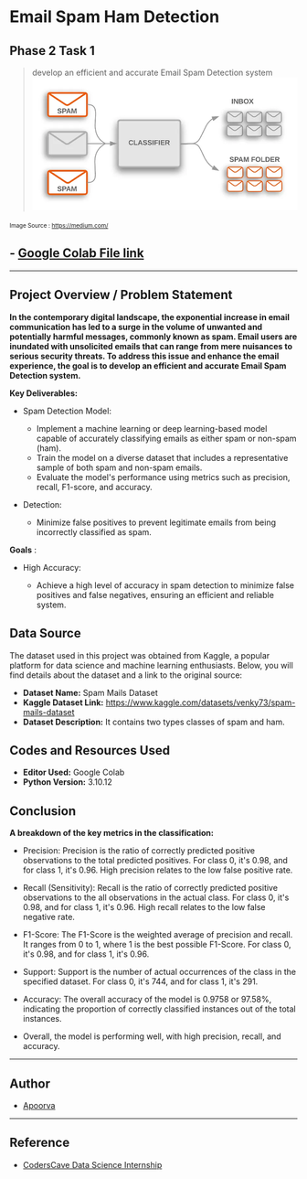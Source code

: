 
# Email Spam Ham Detection
## Phase 2 Task 1 

> develop an efficient and accurate Email Spam Detection system
![Source - Medium](email.webp)

<font size="1">Image Source : https://medium.com/</font>


## - [Google Colab File link](https://colab.research.google.com/drive/1-67V8P6bruw-8dfjGoc0ZKD10u4q4JyK?usp=sharing)
---
 

## Project Overview / Problem Statement

**In the contemporary digital landscape, the exponential increase in email communication has led to a surge in the volume of unwanted and potentially harmful messages, commonly known as spam. Email users are inundated with unsolicited emails that can range from mere nuisances to serious security threats. To address this issue and enhance the email experience, the goal is to develop an efficient and accurate Email Spam Detection system.**

**Key Deliverables:**

- Spam Detection Model:
    - Implement a machine learning or deep learning-based model capable of accurately classifying emails as either spam or non-spam (ham).
    - Train the model on a diverse dataset that includes a representative sample of both spam and non-spam emails.
    - Evaluate the model's performance using metrics such as precision, recall, F1-score, and accuracy.


- Detection: 
    - Minimize false positives to prevent legitimate emails from being incorrectly classified as spam.

**Goals** :
- High Accuracy:

    - Achieve a high level of accuracy in spam detection to minimize false positives and false negatives, ensuring an efficient and reliable system.

## Data Source

The dataset used in this project was obtained from Kaggle, a popular platform for data science and machine learning enthusiasts. Below, you will find details about the dataset and a link to the original source:

- **Dataset Name:** Spam Mails Dataset
- **Kaggle Dataset Link:** https://www.kaggle.com/datasets/venky73/spam-mails-dataset
- **Dataset Description:**  It contains two types classes of spam and ham. 

## Codes and Resources Used

- **Editor Used:**  Google Colab
- **Python Version:** 3.10.12



## Conclusion

**A breakdown of the key metrics in the classification:**

- Precision: Precision is the ratio of correctly predicted positive observations to the total predicted positives. For class 0, it's 0.98, and for class 1, it's 0.96. High precision relates to the low false positive rate.

- Recall (Sensitivity): Recall is the ratio of correctly predicted positive observations to the all observations in the actual class. For class 0, it's 0.98, and for class 1, it's 0.96. High recall relates to the low false negative rate.

- F1-Score: The F1-Score is the weighted average of precision and recall. It ranges from 0 to 1, where 1 is the best possible F1-Score. For class 0, it's 0.98, and for class 1, it's 0.96.

- Support: Support is the number of actual occurrences of the class in the specified dataset. For class 0, it's 744, and for class 1, it's 291.

- Accuracy: The overall accuracy of the model is 0.9758 or 97.58%, indicating the proportion of correctly classified instances out of the total instances.

- Overall, the model is performing well, with high precision, recall, and accuracy.
---

## Author

- [Apoorva](https://www.linkedin.com/in/apoorva29501/)

---

## Reference
 - [CodersCave Data Science Internship](https://www.linkedin.com/company/codersscave/)
